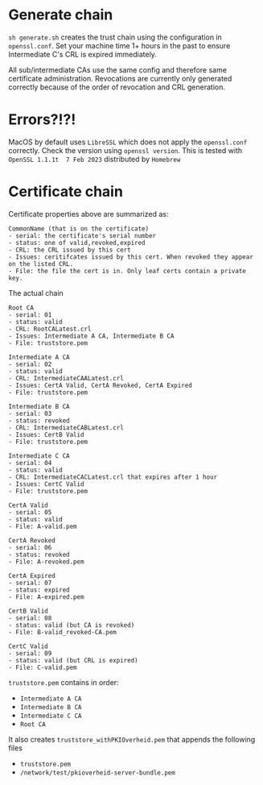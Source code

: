 
# Generate chain
`sh generate.sh` creates the trust chain using the configuration in `openssl.conf`. 
Set your machine time 1+ hours in the past to ensure Intermediate C's CRL is expired immediately.

All sub/intermediate CAs use the same config and therefore same certificate administration. 
Revocations are currently only generated correctly because of the order of revocation and CRL generation.

# Errors?!?!
MacOS by default uses `LibreSSL` which does not apply the `openssl.conf` correctly.
Check the version using `openssl version`. This is tested with `OpenSSL 1.1.1t  7 Feb 2023` distributed by `Homebrew`

# Certificate chain

Certificate properties above are summarized as:
```
CommonName (that is on the certificate)
- serial: the certificate's serial number
- status: one of valid,revoked,expired
- CRL: the CRL issued by this cert
- Issues: ceritifcates issued by this cert. When revoked they appear on the listed CRL.
- File: the file the cert is in. Only leaf certs contain a private key.
```

The actual chain
```
Root CA
- serial: 01
- status: valid
- CRL: RootCALatest.crl
- Issues: Intermediate A CA, Intermediate B CA
- File: truststore.pem

Intermediate A CA
- serial: 02
- status: valid
- CRL: IntermediateCAALatest.crl
- Issues: CertA Valid, CertA Revoked, CertA Expired
- File: truststore.pem

Intermediate B CA
- serial: 03
- status: revoked
- CRL: IntermediateCABLatest.crl
- Issues: CertB Valid
- File: truststore.pem

Intermediate C CA
- serial: 04
- status: valid
- CRL: IntermediateCACLatest.crl that expires after 1 hour
- Issues: CertC Valid
- File: truststore.pem

CertA Valid
- serial: 05
- status: valid
- File: A-valid.pem

CertA Revoked
- serial: 06
- status: revoked
- File: A-revoked.pem

CertA Expired
- serial: 07
- status: expired
- File: A-expired.pem

CertB Valid
- serial: 08
- status: valid (but CA is revoked)
- File: B-valid_revoked-CA.pem

CertC Valid
- serial: 09
- status: valid (but CRL is expired)
- File: C-valid.pem
```

`truststore.pem` contains in order:
- `Intermediate A CA`
- `Intermediate B CA`
- `Intermediate C CA`
- `Root CA`

It also creates `truststore_withPKIOverheid.pem` that appends the following files
- `truststore.pem`
- `/network/test/pkioverheid-server-bundle.pem`